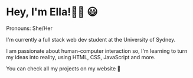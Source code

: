 

# Hey, I'm Ella!👋🏻 😃
Pronouns: She/Her

I'm currently a full stack web dev student at the University of Sydney.

I am passionate about human-computer interaction so, I'm learning to turn my ideas into reality, using HTML, CSS, JavaScript and more.

You can check all my projects on my website 🧩

